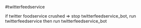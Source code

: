 #twitterfeedservice

if twitter foodservice crushed => stop twitterfeedservice_bot, run twitterfeedservice then run twitterfeedservice_bot
